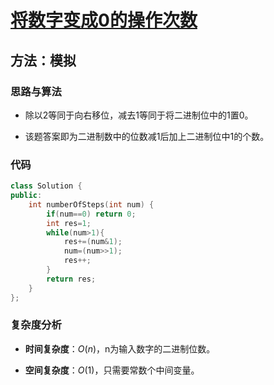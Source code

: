 # [将数字变成0的操作次数](https://leetcode-cn.com/problems/number-of-steps-to-reduce-a-number-to-zero/)

## 方法：模拟

### 思路与算法

- 除以2等同于向右移位，减去1等同于将二进制位中的1置0。

- 该题答案即为二进制数中的位数减1后加上二进制位中1的个数。

### 代码

```c++
class Solution {
public:
    int numberOfSteps(int num) {
        if(num==0) return 0;
        int res=1;
        while(num>1){
            res+=(num&1);
            num=(num>>1);
            res++;
        }
        return res;
    }
};
```

### 复杂度分析

- **时间复杂度**：$O(n)$，n为输入数字的二进制位数。

- **空间复杂度**：$O(1)$，只需要常数个中间变量。
